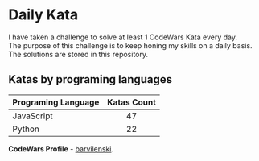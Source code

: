 # Daily Kata

I have taken a challenge to solve at least 1 CodeWars Kata every day.  
The purpose of this challenge is to keep honing my skills on a daily basis.  
The solutions are stored in this repository.

## Katas by programing languages

| Programing Language | Katas Count |
| ------------------- | :---------: |
| JavaScript          |          47 |
| Python              |          22 |


**CodeWars Profile** - [barvilenski](https://www.codewars.com/users/vbarv24).
